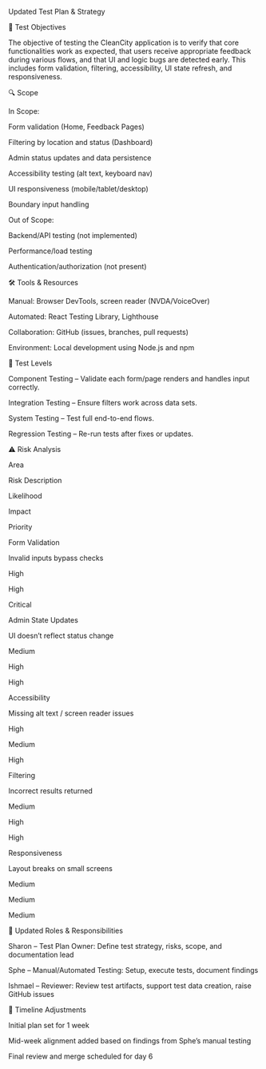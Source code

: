 Updated Test Plan & Strategy

🎯 Test Objectives

The objective of testing the CleanCity application is to verify that core functionalities work as expected, that users receive appropriate feedback during various flows, and that UI and logic bugs are detected early. This includes form validation, filtering, accessibility, UI state refresh, and responsiveness.

🔍 Scope

In Scope:

Form validation (Home, Feedback Pages)

Filtering by location and status (Dashboard)

Admin status updates and data persistence

Accessibility testing (alt text, keyboard nav)

UI responsiveness (mobile/tablet/desktop)

Boundary input handling

Out of Scope:

Backend/API testing (not implemented)

Performance/load testing

Authentication/authorization (not present)

🛠️ Tools & Resources

Manual: Browser DevTools, screen reader (NVDA/VoiceOver)

Automated: React Testing Library, Lighthouse

Collaboration: GitHub (issues, branches, pull requests)

Environment: Local development using Node.js and npm

🧪 Test Levels

Component Testing – Validate each form/page renders and handles input correctly.

Integration Testing – Ensure filters work across data sets.

System Testing – Test full end-to-end flows.

Regression Testing – Re-run tests after fixes or updates.

⚠️ Risk Analysis

Area

Risk Description

Likelihood

Impact

Priority

Form Validation

Invalid inputs bypass checks

High

High

Critical

Admin State Updates

UI doesn’t reflect status change

Medium

High

High

Accessibility

Missing alt text / screen reader issues

High

Medium

High

Filtering

Incorrect results returned

Medium

High

High

Responsiveness

Layout breaks on small screens

Medium

Medium

Medium

👥 Updated Roles & Responsibilities

Sharon – Test Plan Owner: Define test strategy, risks, scope, and documentation lead

Sphe – Manual/Automated Testing: Setup, execute tests, document findings

Ishmael – Reviewer: Review test artifacts, support test data creation, raise GitHub issues

📅 Timeline Adjustments

Initial plan set for 1 week

Mid-week alignment added based on findings from Sphe’s manual testing

Final review and merge scheduled for day 6

